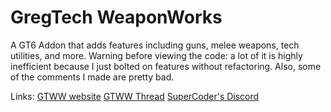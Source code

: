 # GregTech WeaponWorks
A GT6 Addon that adds features including guns, melee weapons, tech utilities, and more. Warning before viewing the code: a lot of it is highly inefficient because I just bolted on features without refactoring. Also, some of the comments I made are pretty bad.

Links:
[GTWW website](http://supercoder.overminddl1.com/)
[GTWW Thread](https://forum.gregtech.overminddl1.com/t/gregtech-weaponworks/133)
[SuperCoder's Discord](https://discord.gg/PhrEtVk)